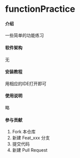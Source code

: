 # functionPractice

#### 介绍
一些简单的功能练习

#### 软件架构
无


#### 安装教程
用相应的IDE打开即可

#### 使用说明
略

#### 参与贡献

1. Fork 本仓库
2. 新建 Feat_xxx 分支
3. 提交代码
4. 新建 Pull Request
